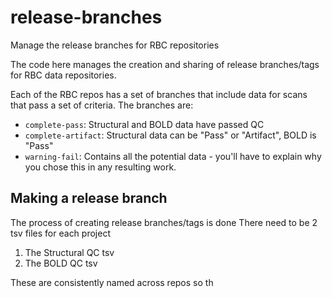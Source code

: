 # release-branches
Manage the release branches for RBC repositories

The code here manages the creation and sharing of release branches/tags
for RBC data repositories.

Each of the RBC repos has a set of branches that include data for
scans that pass a set of criteria. The branches are:

 * `complete-pass`: Structural and BOLD data have passed QC
 * `complete-artifact`: Structural data can be "Pass" or "Artifact", BOLD is "Pass"
 * `warning-fail`: Contains all the potential data - you'll have to explain why you chose this in any resulting work.

## Making a release branch

The process of creating release branches/tags is done There need to be 2 tsv files for each project

 1. The Structural QC tsv
 2. The BOLD QC tsv

These are consistently named across repos so th